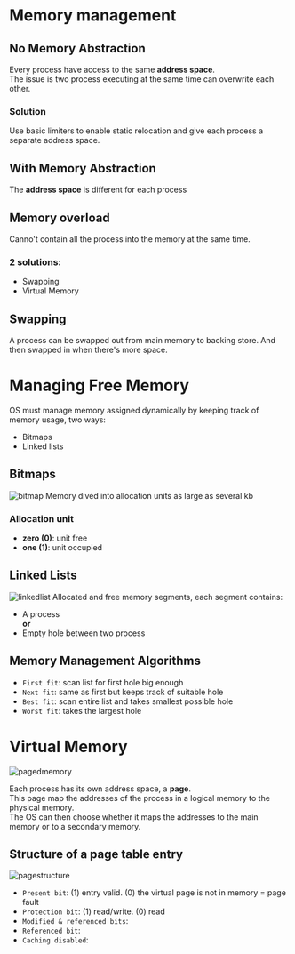 # Memory management

## No Memory Abstraction

Every process have access to the same **address space**.    
The issue is two process executing at the same time can overwrite each other.

### Solution
Use basic limiters to enable static relocation and give each process a separate address space.

## With Memory Abstraction

The **address space** is different for each process

## Memory overload

Canno't contain all the process into the memory at the same time.

### 2 solutions:
- Swapping
- Virtual Memory

## Swapping 
A process can be swapped out from main memory to backing store. And then swapped in when there's more space.

# Managing Free Memory
OS must manage memory assigned dynamically by keeping track of memory usage, two ways: 
- Bitmaps
- Linked lists

## Bitmaps
![bitmap](https://user-images.githubusercontent.com/19282069/118846713-4a57b300-b8cd-11eb-9f11-76327a04822c.png)
Memory dived into allocation units as large as several kb
### Allocation unit
- **zero (0)**: unit free
- **one (1)**: unit occupied

## Linked Lists
![linkedlist](https://user-images.githubusercontent.com/19282069/118846866-7115e980-b8cd-11eb-9a8f-0dad535e7a6e.png)
Allocated and free memory segments, each segment contains:
- A process     
**or**      
- Empty hole between two process

## Memory Management Algorithms
- `First fit`: scan list for first hole big enough
- `Next fit`: same as first but keeps track of suitable hole
- `Best fit`: scan entire list and takes smallest possible hole
- `Worst fit`: takes the largest hole

# Virtual Memory

![pagedmemory](https://user-images.githubusercontent.com/19282069/118848516-1bdad780-b8cf-11eb-880e-e9dcb8c634f2.png)

Each process has its own address space, a **page**.     
This page map the addresses of the process in a logical memory to the physical memory.      
The OS can then choose whether it maps the addresses to the main memory or to a secondary memory.

## Structure of a page table entry
![pagestructure](https://user-images.githubusercontent.com/19282069/118849088-b0453a00-b8cf-11eb-8423-6f879208869d.png) 

- `Present bit`: (1) entry valid. (0) the virtual page is not in memory = page fault  
- `Protection bit`:  (1) read/write. (0) read
- `Modified & referenced bits`: 
- `Referenced bit`: 
- `Caching disabled`: 
